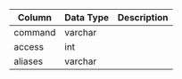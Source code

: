 | Column  | Data Type | Description |
| ------- | --------- | ----------- |
| command | varchar   |             |
| access  | int       |             |
| aliases | varchar   |             |
